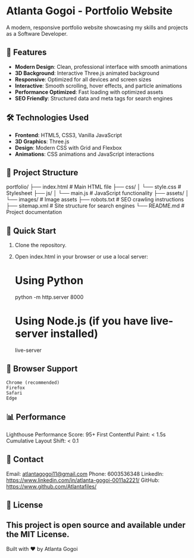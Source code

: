 # Atlanta Gogoi - Portfolio Website

A modern, responsive portfolio website showcasing my skills and projects as a Software Developer.

## 🚀 Features

- **Modern Design**: Clean, professional interface with smooth animations
- **3D Background**: Interactive Three.js animated background
- **Responsive**: Optimized for all devices and screen sizes
- **Interactive**: Smooth scrolling, hover effects, and particle animations
- **Performance Optimized**: Fast loading with optimized assets
- **SEO Friendly**: Structured data and meta tags for search engines

## 🛠 Technologies Used

- **Frontend**: HTML5, CSS3, Vanilla JavaScript
- **3D Graphics**: Three.js
- **Design**: Modern CSS with Grid and Flexbox
- **Animations**: CSS animations and JavaScript interactions

## 📁 Project Structure

  portfolio/
├── index.html              # Main HTML file
├── css/
│   └── style.css          # Stylesheet
├── js/
│   └── main.js            # JavaScript functionality
├── assets/
│   └── images/            # Image assets
├── robots.txt             # SEO crawling instructions
├── sitemap.xml            # Site structure for search engines
└── README.md              # Project documentation

## 🚀 Quick Start

1. Clone the repository.
2. Open index.html in your browser or use a local server:
   
   # Using Python
    python -m http.server 8000

   # Using Node.js (if you have live-server installed)
    live-server

## 📱 Browser Support

    Chrome (recommended)
    Firefox
    Safari
    Edge

## 📊 Performance

Lighthouse Performance Score: 95+
First Contentful Paint: < 1.5s
Cumulative Layout Shift: < 0.1

## 🤝 Contact

Email: atlantagogoi11@gmail.com
Phone: 6003536348
LinkedIn: https://www.linkedin.com/in/atlanta-gogoi-0011a2221/
GitHub: https://www.github.com/Atlantafiles/

## 📄 License
This project is open source and available under the MIT License.
------------------------------------------------------------------------------------------------------------------------------------------------------------------------------------------------------------------------------------------------------------------------------
Built with ❤️ by Atlanta Gogoi
